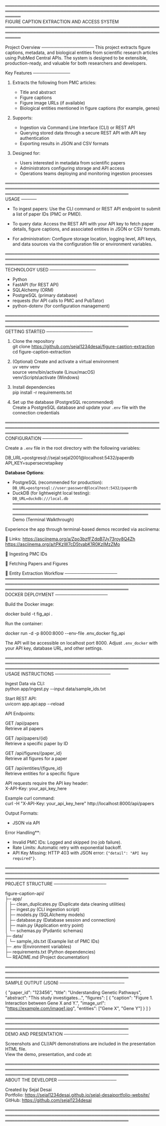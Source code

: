          
═════════════════════════════════════════════════════════════════════════════════════════════════════════  
                      FIGURE CAPTION EXTRACTION AND ACCESS SYSTEM
═════════════════════════════════════════════════════════════════════════════════════════════════════════

Project Overview
─────────────────
This project extracts figure captions, metadata, and biological entities from scientific research articles using PubMed Central APIs. The system is designed to be extensible, production-ready, and valuable for both researchers and developers.

Key Features
────────────

1. Extracts the following from PMC articles:
   - Title and abstract
   - Figure captions
   - Figure image URLs (if available)
   - Biological entities mentioned in figure captions (for example, genes)

2. Supports:
   - Ingestion via Command Line Interface (CLI) or REST API
   - Querying stored data through a secure REST API with API key authentication
   - Exporting results in JSON and CSV formats

3. Designed for:
   - Users interested in metadata from scientific papers
   - Administrators configuring storage and API access
   - Operations teams deploying and monitoring ingestion processes

════════════════════════════════════════════════════════════════════════════════════════════════════════════════════════════════════════════   
USAGE
─────

- To ingest papers:
  Use the CLI command or REST API endpoint to submit a list of paper IDs (PMC or PMID).

- To query data:
  Access the REST API with your API key to fetch paper details, figure captions, and associated entities in JSON or CSV formats.

- For administration:
  Configure storage location, logging level, API keys, and data sources via the configuration file or environment variables.

════════════════════════════════════════════════════════════════════════════════════════════════════════════════════════════════════════════   
TECHNOLOGY USED
───────────────

- Python
- FastAPI (for REST API)
- SQLAlchemy (ORM)
- PostgreSQL (primary database)
- requests (for API calls to PMC and PubTator)
- python-dotenv (for configuration management)

════════════════════════════════════════════════════════════════════════════════════════════════════════════════════════════════════════════   
GETTING STARTED
───────────────

1. Clone the repository  
   git clone https://github.com/sejal1234desai/figure-caption-extraction  
   cd figure-caption-extraction

2. (Optional) Create and activate a virtual environment  
   uv venv venv  
   source venv/bin/activate   (Linux/macOS)  
   venv\Scripts\activate      (Windows)

3. Install dependencies  
   pip install -r requirements.txt

4. Set up the database (PostgreSQL recommended)  
   Create a PostgreSQL database and update your `.env` file with the connection credentials

════════════════════════════════════════════════════════════════════════════════════════════════════════════════════════════════════════════   
CONFIGURATION
─────────────

Create a `.env` file in the root directory with the following variables:

DB_URL=postgresql://sejal:sejal2001@localhost:5432/paperdb  
API_KEY=supersecretapikey

**Database Options**:  
- PostgreSQL (recommended for production):  
  `DB_URL=postgresql://user:password@localhost:5432/paperdb`  
- DuckDB (for lightweight local testing):  
  `DB_URL=duckdb:///local.db`
════════════════════════════════════════════════════════════════════════════════════════════════════════════════════════════════════════════   
Demo (Terminal Walkthrough)

Experience the app through terminal-based demos recorded via asciinema:
 
🔹 Links:  https://asciinema.org/a/Zpo3bzfFZdqB7Jy73roy8Q4Zh
           https://asciinema.org/a/tPKzW7cD5tvabK1R0KzIMzZMo

🔹 Ingesting PMC IDs

🔹 Fetching Papers and Figures

🔹 Entity Extraction Workflow
─────────────────
════════════════════════════════════════════════════════════════════════════════════════════════════════════════════════════════════════════   
DOCKER DEPLOYMENT
─────────────────

Build the Docker image:

   docker build -t fig_api .

Run the container:

   docker run -d -p 8000:8000 --env-file .env_docker fig_api

The API will be accessible on localhost port 8000. Adjust `.env_docker` with your API key, database URL, and other settings.

════════════════════════════════════════════════════════════════════════════════════════════════════════════════════════════════════════════   
USAGE INSTRUCTIONS
──────────────────

Ingest Data via CLI:  
   python app/ingest.py --input data/sample_ids.txt

Start REST API:  
   uvicorn app.api:app --reload

API Endpoints:  

GET /api/papers  
   Retrieve all papers

GET /api/papers/{id}  
   Retrieve a specific paper by ID

GET /api/figures/{paper_id}  
   Retrieve all figures for a paper

GET /api/entities/{figure_id}  
   Retrieve entities for a specific figure

API requests require the API key header:  
   X-API-Key: your_api_key_here

Example curl command:  
   curl -H "X-API-Key: your_api_key_here" http://localhost:8000/api/papers

Output Formats:  
- JSON via API  


Error Handling**:  
- Invalid PMC IDs: Logged and skipped (no job failure).  
- Rate Limits: Automatic retry with exponential backoff.  
- API Key Missing: HTTP 403 with JSON error: `{"detail": "API key required"}`.  

════════════════════════════════════════════════════════════════════════════════════════════════════════════════════════════════════════════   
PROJECT STRUCTURE
─────────────────

figure-caption-api/  
  ├─ app/  
  │   ├─ clean_duplicates.py         (Duplicate data cleaning utilities)  
  │   ├─ ingest.py                   (CLI ingestion script)  
  │   ├─ models.py                   (SQLAlchemy models)  
  │   ├─ database.py                 (Database session and connection)  
  │   ├─ main.py                    (Application entry point)  
  │   └─ schemas.py                  (Pydantic schemas)  
  ├─ data/  
  │   └─ sample_ids.txt              (Example list of PMC IDs)  
  ├─ .env                           (Environment variables)  
  ├─ requirements.txt               (Python dependencies)  
  └─ README.md                     (Project documentation)  

════════════════════════════════════════════════════════════════════════════════════════════════════════════════════════════════════════════   
SAMPLE OUTPUT (JSON)
─────────────────────

{
  "paper_id": "123456",
  "title": "Understanding Genetic Pathways",
  "abstract": "This study investigates...",
  "figures": [
    {
      "caption": "Figure 1. Interaction between Gene X and Y.",
      "image_url": "https://example.com/image1.jpg",
      "entities": ["Gene X", "Gene Y"]
    }
  ]
}

════════════════════════════════════════════════════════════════════════════════════════════════════════════════════════════════════════════   
DEMO AND PRESENTATION
─────────────────────

Screenshots and CLI/API demonstrations are included in the presentation HTML file.  
View the demo, presentation, and code at: 



════════════════════════════════════════════════════════════════════════════════════════════════════════════════════════════════════════════   
ABOUT THE DEVELOPER
───────────────────

Created by Sejal Desai  
Portfolio: https://sejal1234desai.github.io/sejal-desaiportfolio-website/  
GitHub: https://github.com/sejal1234desai

════════════════════════════════════════════════════════════════════════════════════════════════════════════════════════════════════════════   
